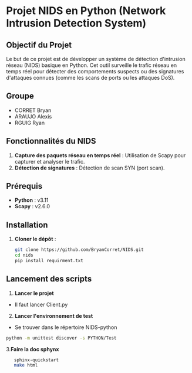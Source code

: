 # Projet NIDS en Python (Network Intrusion Detection System)

## Objectif du Projet
Le but de ce projet est de développer un système de détection d'intrusion réseau (NIDS) basique en Python. Cet outil surveille le trafic réseau en temps réel pour détecter des comportements suspects ou des signatures d'attaques connues (comme les scans de ports ou les attaques DoS). 

## Groupe 
* CORRET Bryan
* ARAUJO Alexis
* RGUIG Ryan

## Fonctionnalités du NIDS
1. **Capture des paquets réseau en temps réel** : Utilisation de Scapy pour capturer et analyser le trafic.
2. **Détection de signatures** : Détection de scan SYN (port scan).

## Prérequis
- **Python** : v3.11 
- **Scapy** : v2.6.0

## Installation

1. **Cloner le dépôt** :

   ```bash
   git clone https://github.com/BryanCorret/NIDS.git
   cd nids
   pip install requirment.txt
   ```
## Lancement des scripts
1. **Lancer le projet**
* Il faut lancer Client.py

2. **Lancer l'environnement de test**
* Se trouver dans le répertoire NIDS-python
```bash
python -m unittest discover -s PYTHON/Test
```

3.**Faire la doc sphynx**
   ```bash 
      sphinx-quickstart
      make html
   ```
